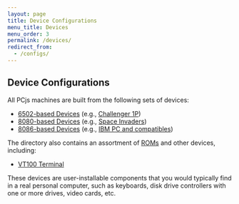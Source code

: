 ```yaml
---
layout: page
title: Device Configurations
menu_title: Devices
menu_order: 3
permalink: /devices/
redirect_from:
  - /configs/
---
```


Device Configurations
---

All PCjs machines are built from the following sets of devices:
 
* [6502-based Devices](c1p/) (e.g., [Challenger 1P](c1p/machine/))
* [8080-based Devices](pc8080/) (e.g., [Space Invaders](pc8080/machine/invaders/))
* [8086-based Devices](pcx86/) (e.g., [IBM PC and compatibles](pcx86/machine/))

The directory also contains an assortment of [ROMs](roms/) and other devices, including:

* [VT100 Terminal](vt100/)

These devices are user-installable components that you would typically find in a real personal computer,
such as keyboards, disk drive controllers with one or more drives, video cards, etc.
